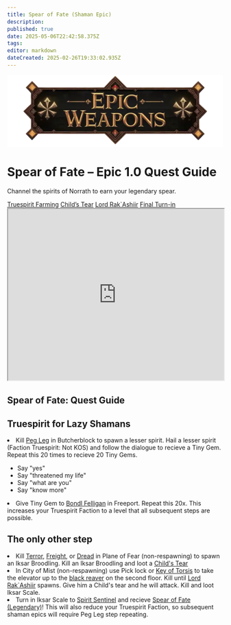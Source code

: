 ```yaml
---
title: Spear of Fate (Shaman Epic)
description: 
published: true
date: 2025-05-06T22:42:58.375Z
tags: 
editor: markdown
dateCreated: 2025-02-26T19:33:02.935Z
---
```


<!-- ───────────── Shaman Epic 1.0 – Spear of Fate ───────────── -->
<div class="page-container">

  <!-- Header ------------------------------------------------------- -->
  <div class="hero-card">
    <img src="/epicweapons.webp" alt="Epic Shaman Weapons Banner" class="hero-img">
    <h1 class="hero-title">Spear of Fate – Epic&nbsp;1.0 Quest Guide</h1>
    <p class="hero-sub">Channel the spirits of Norrath to earn your legendary spear.</p>
  </div>

  <!-- Quick-Nav ---------------------------------------------------- -->
  <nav class="toc-nav">
    <a href="#truespirit">Truespirit Farming</a>
    <a href="#tear">Child’s Tear</a>
    <a href="#lordrak">Lord Rak`Ashiir</a>
    <a href="#final">Final Turn-in</a>
  </nav>

  <!-- Item Preview ------------------------------------------------- -->
  <iframe src="https://eqdb.net/item/detail/2010651" width="100%" height="400"></iframe>

  <!-- Original Content (wrapped) ----------------------------------- -->

  <div class="quest-card" id="intro">
<h2>Spear of Fate: Quest Guide</h2>
<h2> Truespirit for Lazy Shamans</h2>
<li>Kill <a href=https://eqdb.net/npc/detail/68032> Peg Leg</a> in Butcherblock to spawn a lesser spirit.
Hail a lesser spirit (Faction Truespirit: Not KOS) and follow the dialogue to recieve a Tiny Gem. Repeat this 20 times to recieve 20 Tiny Gems.</li>
<ul>
  <li>Say "yes"</li>
<li>Say "threatened my life"</li>
<li>Say "what are you"</li>
<li>Say "know more"</li>
  </ul>
<li>Give Tiny Gem to <a href=https://eqdb.net/npc/detail/8003>Bondl Felligan</a> in Freeport. Repeat this 20x. This increases your Truespirit Faction to a level that all subsequent steps are possible.</li>
  </div>

  <div class="quest-card" id="tear">
<h2> The only other step </h2>

<li>Kill <a href=https://eqdb.net/npc/detail/72002>Terror</a>, <a href=https://eqdb.net/npc/detail/72004>Freight</a>, or <a href=https://eqdb.net/npc/detail/72000>Dread</a> in Plane of Fear (non-respawning) to spawn an Iksar Broodling. Kill an Iksar Broodling and loot a <a href=https://eqdb.net/item/detail/1673>Child's Tear</a> </li>
  </div>

  <div class="quest-card" id="lordrak">
<li>In City of Mist (non-respawning) use Pick lock or <a href=https://eqdb.net/item/detail/20886>Key of Torsis</a> to take the elevator up to the <a href=https://eqdb.net/npc/detail/90005>black reaver</a> on the second floor. Kill until <a href=https://eqdb.net/npc/detail/90183> Lord Rak`Ashiir</a> spawns. Give him a Child's tear and he will attack. Kill and loot Iksar Scale.</li>
  </div>

  <div class="quest-card final" id="final">
<li>Turn in Iksar Scale to <a href=https://eqdb.net/npc/detail/94141> Spirit Sentinel</a> and recieve <a href=https://eqdb.net/item/detail/2010651>Spear of Fate (Legendary)</a>! This will also reduce your Truespirit Faction, so subsequent shaman epics will require Peg Leg step repeating.</li>
  </div>

</div>
